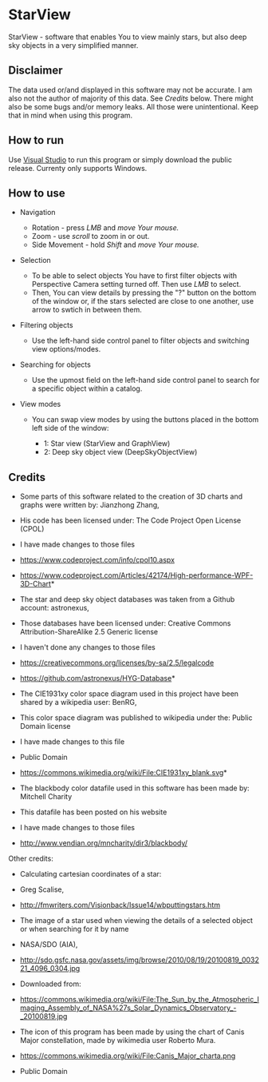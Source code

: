 # StarView

StarView - software that enables You to view mainly stars, but also deep sky objects in a very simplified manner.

## Disclaimer

The data used or/and displayed in this software may not be accurate. I am also not the author of majority of this data. See *Credits* below.
There might also be some bugs and/or memory leaks. All those were unintentional.
Keep that in mind when using this program. 

## How to run

Use [Visual Studio](https://visualstudio.microsoft.com/vs/) to run this program or simply download the public release.
Currenty only supports Windows.

## How to use

* Navigation

  * Rotation - press *LMB* and *move Your mouse.*
  * Zoom - use *scroll* to zoom in or out.
  * Side Movement - hold *Shift* and *move Your mouse.*

* Selection

  * To be able to select objects You have to first filter objects with Perspective Camera setting turned off. Then use *LMB* to select.
  * Then, You can view details by pressing the "?" button on the bottom of the window or, if the stars selected are close to one another, use arrow to swtich in between them.

* Filtering objects

  * Use the left-hand side control panel to filter objects and switching view options/modes.

* Searching for objects

  * Use the upmost field on the left-hand side control panel to search for a specific object within a catalog.

* View modes

  * You can swap view modes by using the buttons placed in the bottom left side of the window:

    * 1: Star view (StarView and GraphView)
    * 2: Deep sky object view (DeepSkyObjectView)

## Credits

* Some parts of this software related to the creation of 3D charts and graphs were written by: Jianzhong Zhang,
* His code has been licensed under: The Code Project Open License (CPOL)
* I have made changes to those files
* https://www.codeproject.com/info/cpol10.aspx
* https://www.codeproject.com/Articles/42174/High-performance-WPF-3D-Chart* 

* The star and deep sky object databases was taken from a Github account: astronexus,
* Those databases have been licensed under: Creative Commons Attribution-ShareAlike 2.5 Generic license
* I haven't done any changes to those files
* https://creativecommons.org/licenses/by-sa/2.5/legalcode
* https://github.com/astronexus/HYG-Database* 

* The CIE1931xy color space diagram used in this project have been shared by a wikipedia user: BenRG,
* This color space diagram was published to wikipedia under the: Public Domain license
* I have made changes to this file
* Public Domain
* https://commons.wikimedia.org/wiki/File:CIE1931xy_blank.svg* 

* The blackbody color datafile used in this software has been made by: Mitchell Charity
* This datafile has been posted on his website
* I have made changes to those files
* http://www.vendian.org/mncharity/dir3/blackbody/


Other credits:

* Calculating cartesian coordinates of a star:
* Greg Scalise,
* http://fmwriters.com/Visionback/Issue14/wbputtingstars.htm  

* The image of a star used when viewing the details of a selected object or when searching for it by name
* NASA/SDO (AIA),
* http://sdo.gsfc.nasa.gov/assets/img/browse/2010/08/19/20100819_003221_4096_0304.jpg
* Downloaded from:
* https://commons.wikimedia.org/wiki/File:The_Sun_by_the_Atmospheric_Imaging_Assembly_of_NASA%27s_Solar_Dynamics_Observatory_-_20100819.jpg 

* The icon of this program has been made by using the chart of Canis Major constellation, made by wikimedia user Roberto Mura.
* https://commons.wikimedia.org/wiki/File:Canis_Major_charta.png
* Public Domain
